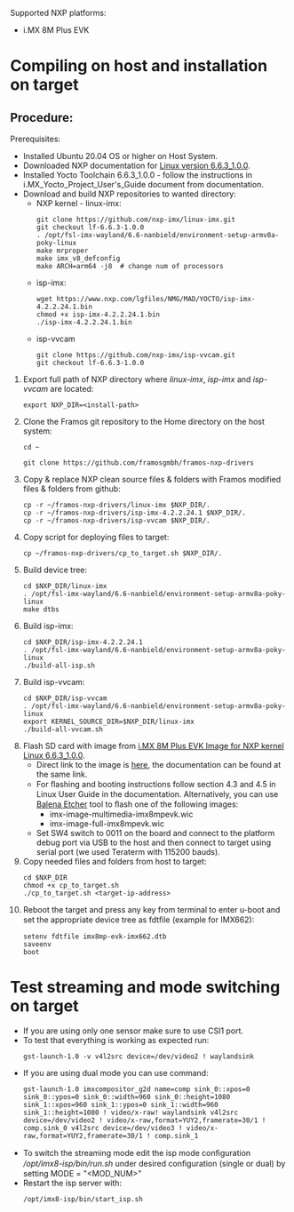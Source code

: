 Supported NXP platforms:
  - i.MX 8M Plus EVK

# Compiling on host and installation on target
## Procedure:
Prerequisites:
- Installed Ubuntu 20.04 OS or higher on Host System.
- Downloaded NXP documentation for [Linux version 6.6.3_1.0.0](https://www.nxp.com/design/design-center/software/embedded-software/i-mx-software/embedded-linux-for-i-mx-applications-processors:IMXLINUX).
- Installed Yocto Toolchain 6.6.3_1.0.0 - follow the instructions in i.MX_Yocto_Project_User's_Guide document from documentation.
- Download and build NXP repositories to wanted directory:
   - NXP kernel - linux-imx:
     ```
     git clone https://github.com/nxp-imx/linux-imx.git
     git checkout lf-6.6.3-1.0.0
     . /opt/fsl-imx-wayland/6.6-nanbield/environment-setup-armv8a-poky-linux
     make mrproper
     make imx_v8_defconfig
     make ARCH=arm64 -j8  # change num of processors 
     ```
   - isp-imx:
     ```
     wget https://www.nxp.com/lgfiles/NMG/MAD/YOCTO/isp-imx-4.2.2.24.1.bin
     chmod +x isp-imx-4.2.2.24.1.bin
     ./isp-imx-4.2.2.24.1.bin
     ```
   - isp-vvcam
     ```
     git clone https://github.com/nxp-imx/isp-vvcam.git
     git checkout lf-6.6.3-1.0.0
     ```

1. Export full path of NXP directory where *linux-imx*, *isp-imx* and *isp-vvcam* are located:
    ```
    export NXP_DIR=<install-path>
    ```
2. Clone the Framos git repository to the Home directory on the host system:
    ```
    cd ~
    
    git clone https://github.com/framosgmbh/framos-nxp-drivers
    ```
3. Copy & replace NXP clean source files & folders with Framos modified files & folders from github:
    ```
    cp -r ~/framos-nxp-drivers/linux-imx $NXP_DIR/.
    cp -r ~/framos-nxp-drivers/isp-imx-4.2.2.24.1 $NXP_DIR/.
    cp -r ~/framos-nxp-drivers/isp-vvcam $NXP_DIR/.
    ```
4. Copy script for deploying files to target:
    ```
    cp ~/framos-nxp-drivers/cp_to_target.sh $NXP_DIR/.
    ```
5. Build device tree:
    ```
    cd $NXP_DIR/linux-imx
    . /opt/fsl-imx-wayland/6.6-nanbield/environment-setup-armv8a-poky-linux
    make dtbs
    ```
6. Build isp-imx:
    ```
    cd $NXP_DIR/isp-imx-4.2.2.24.1
    . /opt/fsl-imx-wayland/6.6-nanbield/environment-setup-armv8a-poky-linux
    ./build-all-isp.sh
    ```
7. Build isp-vvcam:
    ```
    cd $NXP_DIR/isp-vvcam
    . /opt/fsl-imx-wayland/6.6-nanbield/environment-setup-armv8a-poky-linux
    export KERNEL_SOURCE_DIR=$NXP_DIR/linux-imx
    ./build-all-vvcam.sh
    ```
8. Flash SD card with image from [i.MX 8M Plus EVK Image for NXP kernel Linux 6.6.3_1.0.0](https://www.nxp.com/design/software/embedded-software/i-mx-software/embedded-linux-for-i-mx-applications-processors:IMXLINUX).
   - Direct link to the image is [here](https://www.nxp.com/webapp/sps/download/license.jsp?colCode=L6.6.3_1.0.0_MX8MP&appType=file1&DOWNLOAD_ID=null), the documentation can be found at the same link.
   - For ﬂashing and booting instructions follow section 4.3 and 4.5 in Linux User Guide in the documentation. Alternatively, you can use [Balena Etcher](https://etcher.balena.io/) tool to ﬂash one of the following images:
       - imx-image-multimedia-imx8mpevk.wic
       - imx-image-full-imx8mpevk.wic
   - Set SW4 switch to 0011 on the board and connect to the platform debug port via USB to the host and then connect to target using serial port (we used Teraterm with 115200 bauds).
9. Copy needed files and folders from host to target:
    ```
    cd $NXP_DIR
    chmod +x cp_to_target.sh
    ./cp_to_target.sh <target-ip-address>
    ```
10. Reboot the target and press any key from terminal to enter u-boot and set the appropriate device tree as fdtﬁle (example for IMX662):
    ```
    setenv fdtfile imx8mp-evk-imx662.dtb
    saveenv
    boot
    ```

# Test streaming and mode switching on target
- If you are using only one sensor make sure to use CSI1 port.
- To test that everything is working as expected run:
  ```
  gst-launch-1.0 -v v4l2src device=/dev/video2 ! waylandsink
  ```
- If you are using dual mode you can use command:
  ```
  gst-launch-1.0 imxcompositor_g2d name=comp sink_0::xpos=0 sink_0::ypos=0 sink_0::width=960 sink_0::height=1080 sink_1::xpos=960 sink_1::ypos=0 sink_1::width=960 sink_1::height=1080 ! video/x-raw! waylandsink v4l2src device=/dev/video2 ! video/x-raw,format=YUY2,framerate=30/1 ! comp.sink_0 v4l2src device=/dev/video3 ! video/x-raw,format=YUY2,framerate=30/1 ! comp.sink_1
  ```
- To switch the streaming mode edit the isp mode conﬁguration */opt/imx8-isp/bin/run.sh* under desired conﬁguration (single or dual) by setting MODE = "<MOD_NUM>"
- Restart the isp server with:
  ```
  /opt/imx8-isp/bin/start_isp.sh
  ```
